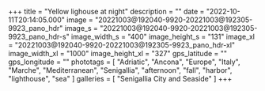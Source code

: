 +++
title = "Yellow lighouse at night"
description = ""
date = "2022-10-11T20:14:05.000"
image = "20221003@192040-9920-20221003@192305-9923_pano_hdr"
image_s = "20221003@192040-9920-20221003@192305-9923_pano_hdr-s"
image_width_s = "400"
image_height_s = "131"
image_xl = "20221003@192040-9920-20221003@192305-9923_pano_hdr-xl"
image_width_xl = "1000"
image_height_xl = "327"
gps_latitude = ""
gps_longitude = ""
phototags = [ "Adriatic", "Ancona", "Europe", "Italy", "Marche", "Mediterranean", "Senigallia", "afternoon", "fall", "harbor", "lighthouse", "sea" ]
galleries = [ "Senigallia City and Seaside" ]
+++
